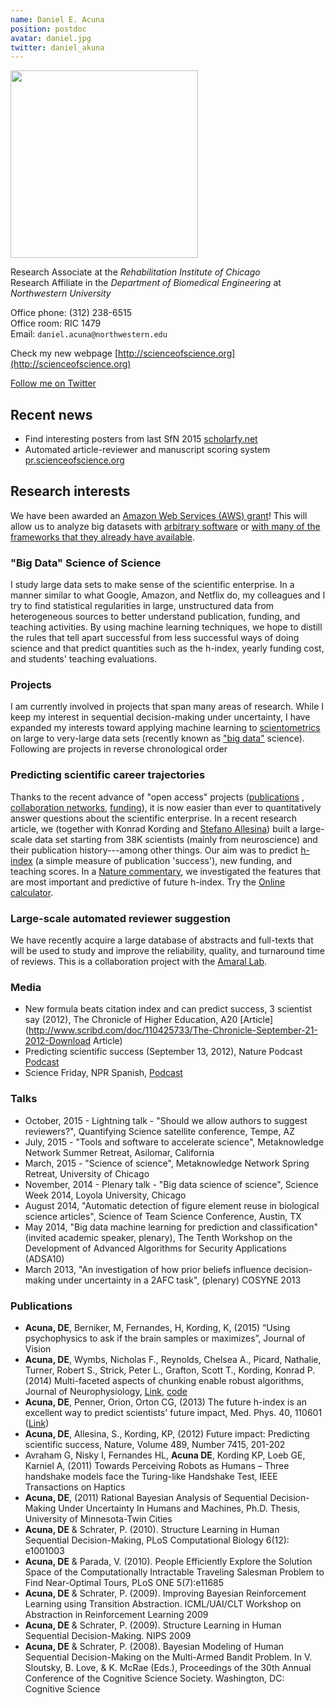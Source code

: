 ```yaml
---
name: Daniel E. Acuna
position: postdoc
avatar: daniel.jpg
twitter: daniel_akuna
---
```


<img width="300" src="{{site.baseurl}}/images/people/{{page.avatar}}">

Research Associate at the *Rehabilitation Institute of Chicago*<br/>
Research Affiliate in the *Department of Biomedical Engineering* at *Northwestern University*

Office phone: (312) 238-6515<br>
Office room: RIC 1479<br>
Email: `daniel.acuna@northwestern.edu`<br>

Check my new webpage [http://scienceofscience.org](http://scienceofscience.org)

[Follow me on Twitter](http://twitter.com/daniel_akuna)
<br>


Recent news
------------------

- Find interesting posters from last SfN 2015 [scholarfy.net](http://scholarfy.net)
- Automated article-reviewer and manuscript scoring system [pr.scienceofscience.org](http://pr.scienceofscience.org)

Research interests
------------------

We have been awarded an [Amazon Web Services (AWS) grant](http://aws.amazon.com/grants/)! This will allow us to analyze big datasets with [arbitrary software](http://aws.amazon.com/ec2/) or [with many of the frameworks that they already have available](http://aws.amazon.com/products/).


### "Big Data" Science of Science

I study large data sets to make sense of the scientific enterprise. In a manner similar to what Google, Amazon, and Netflix do, my colleagues and I try to find statistical regularities in large, unstructured data from heterogeneous sources to better understand publication, funding, and teaching activities. By using machine learning techniques, we hope to distill the rules that tell apart successful from less successful ways of doing science and that predict quantities such as the h-index, yearly funding cost, and students' teaching evaluations.

### Projects

I am currently involved in projects that span many areas of research. While I keep my interest in sequential decision-making under uncertainty, I have expanded my interests toward applying machine learning to [scientometrics](http://en.wikipedia.org/wiki/Scientometrics) on large to very-large data sets (recently known as ["big data"](http://en.wikipedia.org/wiki/Big_data) science). Following are projects in reverse chronological order

### Predicting scientific career trajectories

Thanks to the recent advance of "open access" projects ([publications](http://www.ncbi.nlm.nih.gov/pmc/tools/ftp/) , [collaboration networks](http://neurotree.org/neurotree/peopleinfo.php?pid=49103), [funding](http://exporter.nih.gov/)), it is now easier than ever to quantitatively answer questions about the scientific enterprise. In a recent research article, we (together with Konrad Kording and [Stefano Allesina](http://allesinalab.uchicago.edu/)) built a large-scale data set starting from 38K scientists (mainly from neuroscience) and their publication history---among other things. Our aim was to predict [h-index](http://en.wikipedia.org/wiki/H-index) (a simple measure of publication 'success'), new funding, and teaching scores. In a [Nature commentary](http://www.nature.com/nature/journal/v489/n7415/full/489201a.html), we investigated the features that are most important and predictive of future h-index. Try the [Online calculator](http://klab.smpp.northwestern.edu/h-index.html).

### Large-scale automated reviewer suggestion

We have recently acquire a large database of abstracts and full-texts that will be used to study and improve the reliability, quality, and turnaround time of reviews. This is a collaboration project with the [Amaral Lab](http://amaral.northwestern.edu/).

### Media

 - New formula beats citation index and can predict success, 3 scientist say (2012), The Chronicle of Higher Education, A20 [Article](http://www.scribd.com/doc/110425733/The-Chronicle-September-21-2012-Download Article)
 - Predicting scientific success (September 13, 2012), Nature Podcast  [Podcast](http://www.nature.com/nature/podcast/index-2012-09-13.html)
 - Science Friday, NPR Spanish, [Podcast](http://sciencefriday.com/blogs/09/20/2012/-20-neurociencia-para-todos-la-migraci-n-de-las-monarca-y-predecir-el-futuro.html?audience=3&series=24)

### Talks

- October, 2015 - Lightning talk - "Should we allow authors to suggest reviewers?", Quantifying Science satellite conference, Tempe, AZ
- July, 2015 - "Tools and software to accelerate science", Metaknowledge Network Summer Retreat, Asilomar, California
- March, 2015 - "Science of science", Metaknowledge Network Spring Retreat, University of Chicago
- November, 2014 - Plenary talk - "Big data science of science", Science Week 2014, Loyola University, Chicago
- August 2014, "Automatic detection of figure element reuse in biological science articles", Science of Team Science Conference, Austin, TX
- May 2014, "Big data machine learning for prediction and classification" (invited academic speaker, plenary), The Tenth Workshop on the Development of Advanced Algorithms for Security Applications (ADSA10)
- March 2013, "An investigation of how prior beliefs influence decision-making under uncertainty in a 2AFC task", (plenary) COSYNE 2013

### Publications

- **Acuna, DE**, Berniker, M, Fernandes, H, Kording, K, (2015) “Using psychophysics to ask if the brain samples or maximizes”, Journal of Vision
- **Acuna, DE**, Wymbs, Nicholas F.,  Reynolds, Chelsea A., Picard, Nathalie, Turner, Robert S., Strick, Peter L., Grafton,  Scott T.,
Kording, Konrad P. (2014) Multi-faceted aspects of chunking enable robust algorithms, Journal of Neurophysiology, [Link](http://jn.physiology.org/content/early/2014/07/23/jn.00028.2014), [code](http://github.com/daniel-acuna/chunk_inference)
- **Acuna, DE**, Penner, Orion, Orton CG, (2013)  The future h-index is an excellent way to predict scientists' future impact, Med. Phys. 40, 110601 ([Link](http://scitation.aip.org/content/aapm/journal/medphys/40/11/10.1118/1.4816659))
- **Acuna, DE**, Allesina, S., Kording, KP, (2012) Future impact: Predicting scientific success, Nature, Volume 489, Number 7415, 201-202
- Avraham G, Nisky I, Fernandes HL, **Acuna DE**, Kording KP, Loeb GE, Karniel A, (2011) Towards Perceiving Robots as Humans – Three handshake models face the Turing-like Handshake Test, IEEE Transactions on Haptics
- **Acuna, DE**, (2011) Rational Bayesian Analysis of Sequential Decision-Making Under Uncertainty In Humans and Machines, Ph.D. Thesis, University of Minnesota-Twin Cities
- **Acuna, DE** & Schrater, P. (2010). Structure Learning in Human Sequential Decision-Making, PLoS Computational Biology 6(12): e1001003
- **Acuna, DE** & Parada, V. (2010). People Efficiently Explore the Solution Space of the Computationally Intractable Traveling Salesman Problem to Find Near-Optimal Tours, PLoS ONE 5(7):e11685
- **Acuna, DE** & Schrater, P. (2009). Improving Bayesian Reinforcement Learning using Transition Abstraction. ICML/UAI/CLT Workshop on Abstraction in Reinforcement Learning 2009
- **Acuna, DE** & Schrater, P. (2009). Structure Learning in Human Sequential Decision-Making. NIPS 2009
- **Acuna, DE** & Schrater, P. (2008). Bayesian Modeling of Human Sequential Decision-Making on the Multi-Armed Bandit Problem. In V. Sloutsky, B. Love, & K. McRae (Eds.), Proceedings of the 30th Annual Conference of the Cognitive Science Society. Washington, DC: Cognitive Science
